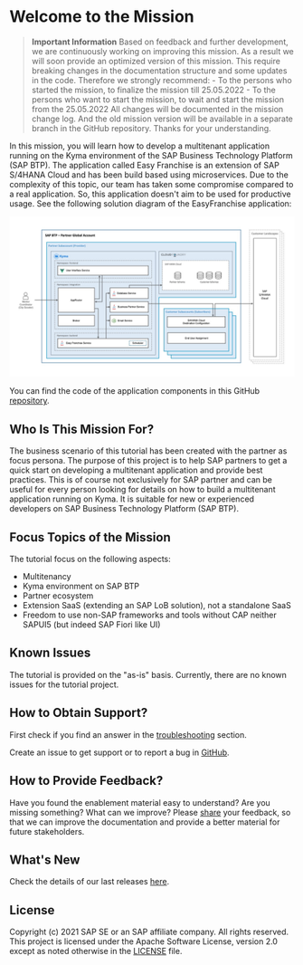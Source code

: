# Welcome to the Mission

> **Important Information**
Based on feedback and further development, we are continuously working on improving this mission. As a result we will soon provide an optimized version of this mission.
This require breaking changes in the documentation structure and some updates in the code. Therefore we strongly recommend:
    - To the persons who started the mission, to finalize the mission till 25.05.2022
    - To the persons who want to start the mission, to wait and start the mission from the 25.05.2022
All changes will be documented in the mission change log. And the old mission version will be available in a separate branch in the GitHub repository.
Thanks for your understanding.

In this mission, you will learn how to develop a multitenant application running on the Kyma environment of the SAP Business Technology Platform (SAP BTP).
The application called Easy Franchise is an extension of SAP S/4HANA Cloud and has been build based using microservices. Due to the complexity of this topic, our team has taken some compromise compared to a real application. So, this application doesn't aim to be used for productive usage. See the following solution diagram of the EasyFranchise application:

![](documentation/images/easyfranchise-diagrams/Slide4.jpeg)

You can find the code of the application components in this GitHub [repository](code).

## Who Is This Mission For?

The business scenario of this tutorial has been created with the partner as focus persona. The purpose of this project is to help SAP partners to get a quick start on developing a multitenant application and provide best practices. This is of course not exclusively for SAP partner and can be useful for every person looking for details on how to build a multitenant application running on Kyma. It is suitable for new or experienced developers on SAP Business Technology Platform (SAP BTP).

## Focus Topics of the Mission

The tutorial focus on the following aspects:
* Multitenancy
* Kyma environment on SAP BTP
* Partner ecosystem
* Extension SaaS (extending an SAP LoB solution), not a standalone SaaS
* Freedom to use non-SAP frameworks and tools without CAP neither SAPUI5 (but indeed SAP Fiori like UI)

## Known Issues

The tutorial is provided on the "as-is" basis. Currently, there are no known issues for the tutorial project.

## How to Obtain Support?

First check if you find an answer in the [troubleshooting](documentation/troubleshooting/README.md) section.

Create an issue to get support or to report a bug in [GitHub](https://github.com/SAP-samples/btp-kyma-multitenant-extension/issues/new/choose).

## How to Provide Feedback?

Have you found the enablement material easy to understand? Are you missing something? What can we improve? Please [share](https://github.com/SAP-samples/btp-kyma-multitenant-extension/issues/new/choose) your feedback, so that we can improve the documentation and provide a better material for future stakeholders.

## What's New

Check the details of our last releases [here](documentation/discover/whats-new/README.md).

## License

Copyright (c) 2021 SAP SE or an SAP affiliate company. All rights reserved. This project is licensed under the Apache Software License, version 2.0 except as noted otherwise in the [LICENSE](LICENSES/Apache-2.0.txt) file.
